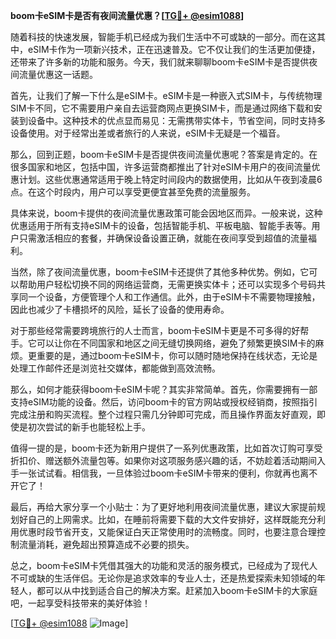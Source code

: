 **boom卡eSIM卡是否有夜间流量优惠？[[TG💪+ @esim1088](https://t.me/s/esim1088)]**

随着科技的快速发展，智能手机已经成为我们生活中不可或缺的一部分。而在这其中，eSIM卡作为一项新兴技术，正在迅速普及。它不仅让我们的生活更加便捷，还带来了许多新的功能和服务。今天，我们就来聊聊boom卡eSIM卡是否提供夜间流量优惠这一话题。

首先，让我们了解一下什么是eSIM卡。eSIM卡是一种嵌入式SIM卡，与传统物理SIM卡不同，它不需要用户亲自去运营商网点更换SIM卡，而是通过网络下载和安装到设备中。这种技术的优点显而易见：无需携带实体卡，节省空间，同时支持多设备使用。对于经常出差或者旅行的人来说，eSIM卡无疑是一个福音。

那么，回到正题，boom卡eSIM卡是否提供夜间流量优惠呢？答案是肯定的。在很多国家和地区，包括中国，许多运营商都推出了针对eSIM卡用户的夜间流量优惠计划。这些优惠通常适用于晚上特定时间段内的数据使用，比如从午夜到凌晨6点。在这个时段内，用户可以享受更便宜甚至免费的流量服务。

具体来说，boom卡提供的夜间流量优惠政策可能会因地区而异。一般来说，这种优惠适用于所有支持eSIM卡的设备，包括智能手机、平板电脑、智能手表等。用户只需激活相应的套餐，并确保设备设置正确，就能在夜间享受到超值的流量福利。

当然，除了夜间流量优惠，boom卡eSIM卡还提供了其他多种优势。例如，它可以帮助用户轻松切换不同的网络运营商，无需更换实体卡；还可以实现多个号码共享同一个设备，方便管理个人和工作通信。此外，由于eSIM卡不需要物理接触，因此也减少了卡槽损坏的风险，延长了设备的使用寿命。

对于那些经常需要跨境旅行的人士而言，boom卡eSIM卡更是不可多得的好帮手。它可以让你在不同国家和地区之间无缝切换网络，避免了频繁更换SIM卡的麻烦。更重要的是，通过boom卡eSIM卡，你可以随时随地保持在线状态，无论是处理工作邮件还是浏览社交媒体，都能做到高效流畅。

那么，如何才能获得boom卡eSIM卡呢？其实非常简单。首先，你需要拥有一部支持eSIM功能的设备。然后，访问boom卡的官方网站或授权经销商，按照指引完成注册和购买流程。整个过程只需几分钟即可完成，而且操作界面友好直观，即使是初次尝试的新手也能轻松上手。

值得一提的是，boom卡还为新用户提供了一系列优惠政策，比如首次订购可享受折扣价、赠送额外流量包等。如果你对这项服务感兴趣的话，不妨趁着活动期间入手一张试试看。相信我，一旦体验过boom卡eSIM卡带来的便利，你就再也离不开它了！

最后，再给大家分享一个小贴士：为了更好地利用夜间流量优惠，建议大家提前规划好自己的上网需求。比如，在睡前将需要下载的大文件安排好，这样既能充分利用优惠时段节省开支，又能保证白天正常使用时的流畅度。同时，也要注意合理控制流量消耗，避免超出预算造成不必要的损失。

总之，boom卡eSIM卡凭借其强大的功能和灵活的服务模式，已经成为了现代人不可或缺的生活伴侣。无论你是追求效率的专业人士，还是热爱探索未知领域的年轻人，都可以从中找到适合自己的解决方案。赶紧加入boom卡eSIM卡的大家庭吧，一起享受科技带来的美好体验！

[[TG💪+ @esim1088](https://t.me/s/esim1088) ![Image](https://i.postimg.cc/4NQfJmqS/Snipaste-2025-05-13-00-14-12.png)]